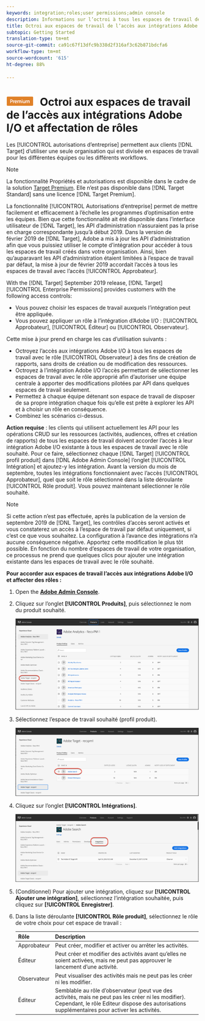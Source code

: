 ```yaml
---
keywords: integration;roles;user permissions;admin console
description: Informations sur l’octroi à tous les espaces de travail de l’accès aux intégrations Adobe I/O existantes avec le rôle souhaité.
title: Octroi aux espaces de travail de l’accès aux intégrations Adobe I/O et affectation de rôles dans Adobe Target
subtopic: Getting Started
translation-type: tm+mt
source-git-commit: ca91c67f13dfc9b338d2f316af3c62b871bdcfa6
workflow-type: tm+mt
source-wordcount: '615'
ht-degree: 88%

---
```



# ![PREMIUM](/help/assets/premium.png) Octroi aux espaces de travail de l’accès aux intégrations Adobe I/O et affectation de rôles

Les [!UICONTROL autorisations d’entreprise] permettent aux clients [!DNL Target] d’utiliser une seule organisation qui est divisée en espaces de travail pour les différentes équipes ou les différents workflows. 

>[!NOTE]
>
>La fonctionnalité Propriétés et autorisations est disponible dans le cadre de la solution [Target Premium](/help/c-intro/intro.md#premium). Elle n’est pas disponible dans [!DNL Target Standard] sans une licence [!DNL Target Premium].

La fonctionnalité [!UICONTROL Autorisations d’entreprise] permet de mettre facilement et efficacement à l’échelle les programmes d’optimisation entre les équipes. Bien que cette fonctionnalité ait été disponible dans l’interface utilisateur de [!DNL Target], les API d’administration n’assuraient pas la prise en charge correspondante jusqu’à début 2019. Dans la version de février 2019 de [!DNL Target], Adobe a mis à jour les API d’administration afin que vous puissiez utiliser le compte d’intégration pour accéder à tous les espaces de travail créés dans votre organisation. Ainsi, bien qu’auparavant les API d’administration étaient limitées à l’espace de travail par défaut, la mise à jour de février 2019 accordait l’accès à tous les espaces de travail avec l’accès [!UICONTROL Approbateur].

With the [!DNL Target] September 2019 release, [!DNL Target] [!UICONTROL Enterprise Permissions] provides customers with the following access controls:

* Vous pouvez choisir les espaces de travail auxquels l’intégration peut être appliquée.
* Vous pouvez appliquer un rôle à l’intégration d’Adobe I/O : [!UICONTROL Approbateur], [!UICONTROL Éditeur] ou [!UICONTROL Observateur].

Cette mise à jour prend en charge les cas d’utilisation suivants :

* Octroyez l’accès aux intégrations Adobe I/O à tous les espaces de travail avec le rôle [!UICONTROL Observateur] à des fins de création de rapports, sans droits de création ou de modification des ressources.
* Octroyez à l’intégration Adobe I/O l’accès permettant de sélectionner les espaces de travail avec le rôle approprié afin d’autoriser une équipe centrale à apporter des modifications pilotées par API dans quelques espaces de travail seulement.
* Permettez à chaque équipe détenant son espace de travail de disposer de sa propre intégration chaque fois qu’elle est prête à explorer les API et à choisir un rôle en conséquence.
* Combinez les scénarios ci-dessus.

**Action requise** : les clients qui utilisent actuellement les API pour les opérations CRUD sur les ressources (activités, audiences, offres et création de rapports) de tous les espaces de travail doivent accorder l’accès à leur intégration Adobe I/O existante à tous les espaces de travail avec le rôle souhaité. Pour ce faire, sélectionnez chaque [!DNL Target] [!UICONTROL profil produit] dans [!DNL Adobe Admin Console] l’onglet [!UICONTROL Intégration] et ajoutez-y les intégration. Avant la version du mois de septembre, toutes les intégrations fonctionnaient avec l’accès [!UICONTROL Approbateur], quel que soit le rôle sélectionné dans la liste déroulante [!UICONTROL Rôle produit]. Vous pouvez maintenant sélectionner le rôle souhaité.

>[!NOTE]
>
>Si cette action n’est pas effectuée, après la publication de la version de septembre 2019 de [!DNL Target], les contrôles d’accès seront activés et vous constaterez un accès à l’espace de travail par défaut uniquement, si c’est ce que vous souhaitez. La configuration à l’avance des intégrations n’a aucune conséquence négative. Apportez cette modification le plus tôt possible. En fonction du nombre d’espaces de travail de votre organisation, ce processus ne prend que quelques clics pour ajouter une intégration existante dans les espaces de travail avec le rôle souhaité.

**Pour accorder aux espaces de travail l’accès aux intégrations Adobe I/O et affecter des rôles :**

1. Open the **[Adobe Admin Console](https://adminconsole.adobe.com)**.

1. Cliquez sur l’onglet **[!UICONTROL Produits]**, puis sélectionnez le nom du produit souhaité.

   ![Sélection du produit dans Adobe Admin Console](/help/administrating-target/c-user-management/property-channel/assets/io-choose-product.png)

1. Sélectionnez l’espace de travail souhaité (profil produit).

   ![Sélection du profil produit](/help/administrating-target/c-user-management/property-channel/assets/io-select-product-profile.png)

1. Cliquez sur l’onglet **[!UICONTROL Intégrations]**.

   ![Onglet Intégrations](/help/administrating-target/c-user-management/property-channel/assets/integrations-tab.png)

1. (Conditionnel) Pour ajouter une intégration, cliquez sur **[!UICONTROL Ajouter une intégration]**, sélectionnez l’intégration souhaitée, puis cliquez sur **[!UICONTROL Enregistrer]**.

1. Dans la liste déroulante **[!UICONTROL Rôle produit]**, sélectionnez le rôle de votre choix pour cet espace de travail :

   | Rôle | Description |
   |--- |--- |
   | Approbateur | Peut créer, modifier et activer ou arrêter les activités. |
   | Éditeur | Peut créer et modifier des activités avant qu’elles ne soient activées, mais ne peut pas approuver le lancement d’une activité. |
   | Observateur | Peut visualiser des activités mais ne peut pas les créer ni les modifier. |
   | Éditeur | Semblable au rôle d’observateur (peut vue des activités, mais ne peut pas les créer ni les modifier). Cependant, le rôle Editeur dispose des autorisations supplémentaires pour activer les activités. |
